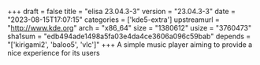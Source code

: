 +++
draft = false
title = "elisa 23.04.3-3"
version = "23.04.3-3"
date = "2023-08-15T17:07:15"
categories = ['kde5-extra']
upstreamurl = "http://www.kde.org"
arch = "x86_64"
size = "1380612"
usize = "3760473"
sha1sum = "edb494ade1498a5fa03e4da4ce3606a096c59bab"
depends = "['kirigami2', 'baloo5', 'vlc']"
+++
A simple music player aiming to provide a nice experience for its users